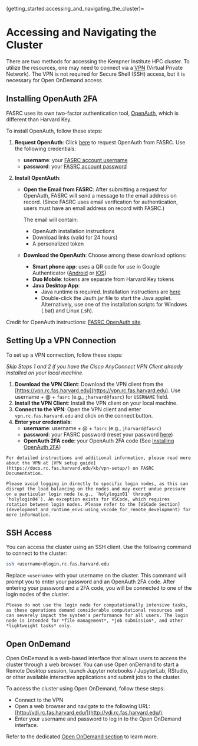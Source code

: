 (getting_started:accessing_and_navigating_the_cluster)=
# Accessing and Navigating the Cluster

There are two methods for accessing the Kempner Institute HPC cluster. To utilize the resources, one may need to connect via a [VPN](https://docs.rc.fas.harvard.edu/kb/vpn-setup/) (Virtual Private Network). The VPN is not required for Secure Shell (SSH) access, but it is necessary for Open OnDemand access.

## Installing OpenAuth 2FA

FASRC  uses its own two-factor authentication tool, [OpenAuth](https://docs.rc.fas.harvard.edu/kb/openauth/), which is different than Harvard Key.

To install OpenAuth, follow these steps:

1. **Request OpenAuth**: Click [here](https://two-factor.rc.fas.harvard.edu/) to request OpenAuth from FASRC.
Use the following credentials:
     - **username**: your [FASRC account username](https://docs.rc.fas.harvard.edu/kb/about-usernames/)
    - **password**: your [FASRC account password](https://docs.rc.fas.harvard.edu/kb/quickstart-guide/#2_Set_a_password_and_setup_OpenAuth_for_two-factor_authentication)


2. **Install OpentAuth**: 
    - **Open the Email from FASRC**: After submitting a request for OpenAuth, FASRC will send a message to the email address on record. (Since FASRC uses email verification for authentication, users must have an email address on record with FASRC.)

        The email will contain: 
        - OpenAuth installation instructions
        - Download links (valid for 24 hours) 
        - A personalized token

    - **Download the OpenAuth**: Choose among these download options:
        - **Smart phone app**: uses a QR code for use in Google Authenticator ([Android](https://play.google.com/store/apps/details?id=com.google.android.apps.authenticator2&pli=1) or [IOS](https://apps.apple.com/us/app/google-authenticator/id388497605))
        - **Duo Mobile**: tokens are separate from Harvard Key tokens
        - **Java Desktop App**: 
            - Java runtime is required.  Installation instructions are [here](https://www.java.com/en/download/help/index_installing.html)
            - Double-click the Jauth.jar file to start the Java applet.  Alternatively, use one of the installation scripts for Windows (.bat) and Linux (.sh).

Credit for OpenAuth instructions: [FASRC OpenAuth site](https://docs.rc.fas.harvard.edu/kb/openauth/).

## Setting Up a VPN Connection

To set up a VPN connection, follow these steps:

*Skip Steps 1 and 2 if you have the Cisco AnyConnect VPN Client already installed on your local machine.*

1. **Download the VPN Client**: Download the VPN client from the [https://vpn.rc.fas.harvard.edu](https://vpn.rc.fas.harvard.edu). Use username + @ + `fasrc` (e.g., `jharvard@fasrc`) for `USERNAME` field. 
2. **Install the VPN Client**: Install the VPN client on your local machine.
3. **Connect to the VPN**: Open the VPN client and enter `vpn.rc.fas.harvard.edu` and click on the connect button. 
4. **Enter your credentials**: 
    - **username**: username + @ + `fasrc` (e.g., `jharvard@fasrc`)
    - **password**: your FASRC password (reset your password [here](https://portal.rc.fas.harvard.edu/p3/pwreset/))
    - **OpenAuth 2FA code**: your OpenAuth 2FA code (See [Installing OpenAuth 2FA](#installing-openauth-2FA))

```{note}
For detailed instructions and additional information, please read more about the VPN at [VPN setup guide](https://docs.rc.fas.harvard.edu/kb/vpn-setup/) on FASRC Documentation.
```

```{warning}
Please avoid logging in directly to specific login nodes, as this can disrupt the load balancing on the nodes and may exert undue pressure on a particular login node (e.g., `holylogin01` through `holylogin04`). An exception exists for VSCode, which requires rotation between login nodes. Please refer to the [VSCode Section](development_and_runtime_envs:using_vscode_for_remote_development) for more information.
```

## SSH Access 

You can access the cluster using an SSH client. Use the following command to connect to the cluster:

```bash
ssh <username>@login.rc.fas.harvard.edu
```

Replace `<username>` with your username on the cluster. This command will prompt you to enter your password and an OpenAuth 2FA code. After entering your password and a 2FA code, you will be connected to one of the login nodes of the cluster.

```{note}
Please do not use the login node for computationally intensive tasks, as these operations demand considerable computational resources and can severely impact the system's performance for all users. The login node is intended for *file management*, *job submission*, and other *lightweight tasks* only.
```

## Open OnDemand

Open OnDemand is a web-based interface that allows users to access the cluster through a web browser. You can use Open onDemand to start a Remote Desktop session, launch Jupyter notebooks / JupyterLab, RStudio, or other available interactive applications and submit jobs to the cluster.

To access the cluster using Open OnDemand, follow these steps:

- Connect to the VPN
- Open a web browser and navigate to the following URL: [http://vdi.rc.fas.harvard.edu/](http://vdi.rc.fas.harvard.edu/).
- Enter your username and password to log in to the Open OnDemand interface.

Refer to the dedicated [Open OnDemand section](../resource_management/open_ondemand.md) to learn more.